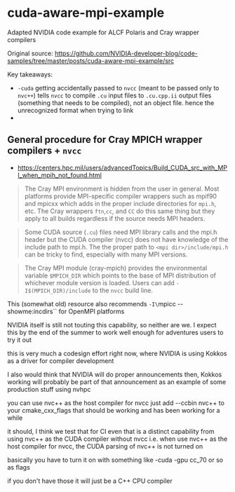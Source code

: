 # cuda-aware-mpi-example
Adapted NVIDIA code example for ALCF Polaris and Cray wrapper compilers

Original source: https://github.com/NVIDIA-developer-blog/code-samples/tree/master/posts/cuda-aware-mpi-example/src

Key takeaways:
- `-cuda` getting accidentally passed to `nvcc` (meant to be passed only to `nvc++`) tells `nvcc` to compile `.cu` input files to `.cu.cpp.ii` output files (something that needs to be compiled), not an object file. hence the unrecognized format when trying to link
- 

## General procedure for Cray MPICH wrapper compilers + `nvcc`

- https://centers.hpc.mil/users/advancedTopics/Build_CUDA_src_with_MPI_when_mpih_not_found.html
> The Cray MPI environment is hidden from the user in general. Most platforms provide MPI-specific compiler wrappers such as mpif90 and mpicxx which adds in the proper include directories for `mpi.h`, etc. The Cray wrappers `ftn`,`cc`, and `CC` do this same thing but they apply to all builds regardless if the source needs MPI headers.

> Some CUDA source (`.cu`) files need MPI library calls and the mpi.h header but the CUDA compiler (nvcc) does not have knowledge of the include path to mpi.h. The the proper path to `<mpi dir>/include/mpi.h` can be tricky to find, especially with many MPI versions.

> The Cray MPI module (cray-mpich) provides the environmental variable `$MPICH_DIR` which points to the base of MPI distribution of whichever module version is loaded. Users can add `-I$(MPICH_DIR)/include` to the `nvcc` build line.

This (somewhat old) resource also recommends `-I\`mpicc --showme:incdirs\`` for OpenMPI platforms



NVIDIA itself is still not touting this capability, so neither are we. I expect this by the end of the summer to work well enough for adventures users to try it out

this is very much a codesign effort right now, where NVIDIA is using Kokkos as a driver for compiler development

I also would think that NVIDIA will do proper announcements then, Kokkos working will probably be part of that announcement as an example of some production stuff using nvhpc


you can use nvc++ as the host compiler for nvcc
just add --ccbin nvc++ to your cmake_cxx_flags
that should be working and has been working for a while

it should, I think we test that for CI even
that is a distinct capability from using nvc++ as the CUDA compiler
without nvcc
i.e. when use nvc++ as the host compiler for nvcc, the CUDA parsing of nvc++ is not turned on

basically you have to turn it on with something like -cuda -gpu cc_70 or so as flags

if you don't have those it will just be a C++ CPU compiler
